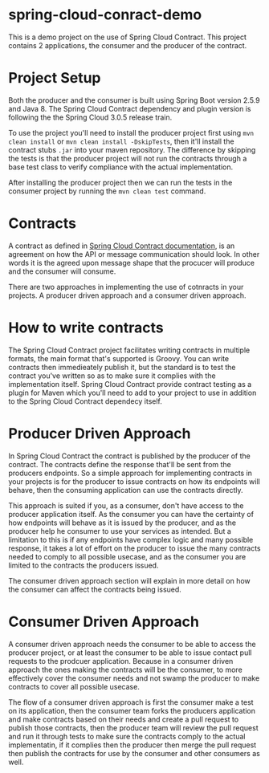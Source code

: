 # spring-cloud-conract-demo
This is a demo project on the use of Spring Cloud Contract. This project contains 2 applications, the consumer and the producer of the contract. 

# Project Setup
Both the producer and the consumer is built using Spring Boot version 2.5.9 and Java 8. The Spring Cloud Contract dependency and plugin version is following the the Spring Cloud 3.0.5 release train.

To use the project you'll need to install the producer project first using `mvn clean install` or `mvn clean install -DskipTests`, then it'll install the contract stubs `.jar` into your maven repository. The difference by skipping the tests is that the producer project will not run the contracts through a base test class to verify compliance with the actual implementation.

After installing the producer project then we can run the tests in the consumer project by running the `mvn clean test` command.

# Contracts
A contract as defined in [Spring Cloud Contract documentation](https://docs.spring.io/spring-cloud-contract/docs/3.0.5/reference/html/getting-started.html#getting-started-what-is-a-contract), is an agreement on how the API or message communication should look. In other words it is the agreed upon message shape that the procucer will produce and the consumer will consume.

There are two approaches in implementing the use of cotnracts in your projects. A producer driven approach and a consumer driven approach.

# How to write contracts
The Spring Cloud Contract project facilitates writing contracts in multiple formats, the main format that's supported is Groovy. You can write contracts then immedieately publish it, but the standard is to test the contract you've written so as to make sure it complies with the implementation itself. Spring Cloud Contract provide contract testing as a plugin for Maven which you'll need to add to your project to use in addition to the Spring Cloud Contract dependecy itself.

# Producer Driven Approach
In Spring Cloud Contract the contract is published by the producer of the contract. The contracts define the response that'll be sent from the producers endpoints. So a simple approach for implementing contracts in your projects is for the producer to issue contracts on how its endpoints will behave, then the consuming application can use the contracts directly.

This approach is suited if you, as a consumer, don't have access to the producer application itself. As the consumer you can have the certainty of how endpoints will behave as it is issued by the producer, and as the producer help he consumer to use your services as intended. But a limitation to this is if any endpoints have complex logic and many possible response, it takes a lot of effort on the producer to issue the many contracts needed to comply to all possible usecase, and as the consumer you are limited to the contracts the producers issued.

The consumer driven approach section will explain in more detail on how the consumer can affect the contracts being issued.

# Consumer Driven Approach
A consumer driven approach needs the consumer to be able to access the producer project, or at least the consumer to be able to issue contact pull requests to the prodcuer application. Because in a consumer driven approach the ones making the contracts will be the consumer, to more effectively cover the consumer needs and not swamp the producer to make contracts to cover all possible usecase.

The flow of a consumer driven approach is first the consumer make a test on its application, then the consumer team forks the producers application and make contracts based on their needs and create a pull request to publish those contracts, then the producer team will review the pull request and run it through tests to make sure the contracts comply to the actual implementatin, if it complies then the producer then merge the pull request then publish the contracts for use by the consumer and other consumers as well.
